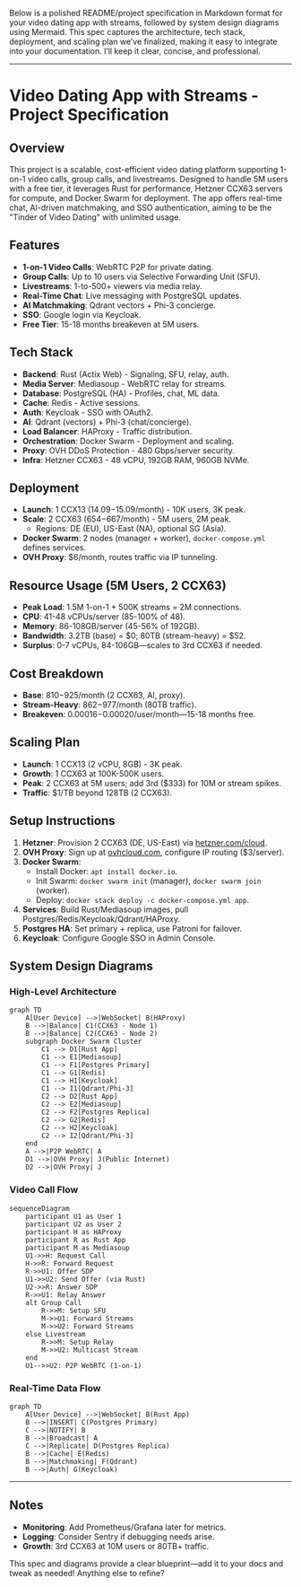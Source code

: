 Below is a polished README/project specification in Markdown format for your video dating app with streams, followed by system design diagrams using Mermaid. This spec captures the architecture, tech stack, deployment, and scaling plan we’ve finalized, making it easy to integrate into your documentation. I’ll keep it clear, concise, and professional.

---

# Video Dating App with Streams - Project Specification

## Overview
This project is a scalable, cost-efficient video dating platform supporting 1-on-1 video calls, group calls, and livestreams. Designed to handle 5M users with a free tier, it leverages Rust for performance, Hetzner CCX63 servers for compute, and Docker Swarm for deployment. The app offers real-time chat, AI-driven matchmaking, and SSO authentication, aiming to be the "Tinder of Video Dating" with unlimited usage.

## Features
- **1-on-1 Video Calls**: WebRTC P2P for private dating.
- **Group Calls**: Up to 10 users via Selective Forwarding Unit (SFU).
- **Livestreams**: 1-to-500+ viewers via media relay.
- **Real-Time Chat**: Live messaging with PostgreSQL updates.
- **AI Matchmaking**: Qdrant vectors + Phi-3 concierge.
- **SSO**: Google login via Keycloak.
- **Free Tier**: 15-18 months breakeven at 5M users.

## Tech Stack
- **Backend**: Rust (Actix Web) - Signaling, SFU, relay, auth.
- **Media Server**: Mediasoup - WebRTC relay for streams.
- **Database**: PostgreSQL (HA) - Profiles, chat, ML data.
- **Cache**: Redis - Active sessions.
- **Auth**: Keycloak - SSO with OAuth2.
- **AI**: Qdrant (vectors) + Phi-3 (chat/concierge).
- **Load Balancer**: HAProxy - Traffic distribution.
- **Orchestration**: Docker Swarm - Deployment and scaling.
- **Proxy**: OVH DDoS Protection - 480 Gbps/server security.
- **Infra**: Hetzner CCX63 - 48 vCPU, 192GB RAM, 960GB NVMe.

## Deployment
- **Launch**: 1 CCX13 ($14.09-$15.09/month) - 10K users, 3K peak.
- **Scale**: 2 CCX63 ($654-$667/month) - 5M users, 2M peak.
  - Regions: DE (EU), US-East (NA), optional SG (Asia).
- **Docker Swarm**: 2 nodes (manager + worker), `docker-compose.yml` defines services.
- **OVH Proxy**: $6/month, routes traffic via IP tunneling.

## Resource Usage (5M Users, 2 CCX63)
- **Peak Load**: 1.5M 1-on-1 + 500K streams = 2M connections.
- **CPU**: 41-48 vCPUs/server (85-100% of 48).
- **Memory**: 86-108GB/server (45-56% of 192GB).
- **Bandwidth**: 3.2TB (base) = $0; 80TB (stream-heavy) = $52.
- **Surplus**: 0-7 vCPUs, 84-106GB—scales to 3rd CCX63 if needed.

## Cost Breakdown
- **Base**: $810-$925/month (2 CCX63, AI, proxy).
- **Stream-Heavy**: $862-$977/month (80TB traffic).
- **Breakeven**: $0.00016-$0.00020/user/month—15-18 months free.

## Scaling Plan
- **Launch**: 1 CCX13 (2 vCPU, 8GB) - 3K peak.
- **Growth**: 1 CCX63 at 100K-500K users.
- **Peak**: 2 CCX63 at 5M users; add 3rd ($333) for 10M or stream spikes.
- **Traffic**: $1/TB beyond 128TB (2 CCX63).

## Setup Instructions
1. **Hetzner**: Provision 2 CCX63 (DE, US-East) via [hetzner.com/cloud](https://www.hetzner.com/cloud).
2. **OVH Proxy**: Sign up at [ovhcloud.com](https://www.ovhcloud.com/en/), configure IP routing ($3/server).
3. **Docker Swarm**:
   - Install Docker: `apt install docker.io`.
   - Init Swarm: `docker swarm init` (manager), `docker swarm join` (worker).
   - Deploy: `docker stack deploy -c docker-compose.yml app`.
4. **Services**: Build Rust/Mediasoup images, pull Postgres/Redis/Keycloak/Qdrant/HAProxy.
5. **Postgres HA**: Set primary + replica, use Patroni for failover.
6. **Keycloak**: Configure Google SSO in Admin Console.

## System Design Diagrams

### High-Level Architecture
```mermaid
graph TD
    A[User Device] -->|WebSocket| B(HAProxy)
    B -->|Balance| C1(CCX63 - Node 1)
    B -->|Balance| C2(CCX63 - Node 2)
    subgraph Docker Swarm Cluster
        C1 --> D1[Rust App]
        C1 --> E1[Mediasoup]
        C1 --> F1[Postgres Primary]
        C1 --> G1[Redis]
        C1 --> H1[Keycloak]
        C1 --> I1[Qdrant/Phi-3]
        C2 --> D2[Rust App]
        C2 --> E2[Mediasoup]
        C2 --> F2[Postgres Replica]
        C2 --> G2[Redis]
        C2 --> H2[Keycloak]
        C2 --> I2[Qdrant/Phi-3]
    end
    A -->|P2P WebRTC| A
    D1 -->|OVH Proxy| J(Public Internet)
    D2 -->|OVH Proxy| J
```

### Video Call Flow
```mermaid
sequenceDiagram
    participant U1 as User 1
    participant U2 as User 2
    participant H as HAProxy
    participant R as Rust App
    participant M as Mediasoup
    U1->>H: Request Call
    H->>R: Forward Request
    R->>U1: Offer SDP
    U1->>U2: Send Offer (via Rust)
    U2->>R: Answer SDP
    R->>U1: Relay Answer
    alt Group Call
        R->>M: Setup SFU
        M->>U1: Forward Streams
        M->>U2: Forward Streams
    else Livestream
        R->>M: Setup Relay
        M->>U2: Multicast Stream
    end
    U1-->>U2: P2P WebRTC (1-on-1)
```

### Real-Time Data Flow
```mermaid
graph TD
    A[User Device] -->|WebSocket| B(Rust App)
    B -->|INSERT| C(Postgres Primary)
    C -->|NOTIFY| B
    B -->|Broadcast| A
    C -->|Replicate| D(Postgres Replica)
    B -->|Cache| E(Redis)
    B -->|Matchmaking| F(Qdrant)
    B -->|Auth| G(Keycloak)
```

---

## Notes
- **Monitoring**: Add Prometheus/Grafana later for metrics.
- **Logging**: Consider Sentry if debugging needs arise.
- **Growth**: 3rd CCX63 at 10M users or 80TB+ traffic.

This spec and diagrams provide a clear blueprint—add it to your docs and tweak as needed! Anything else to refine?